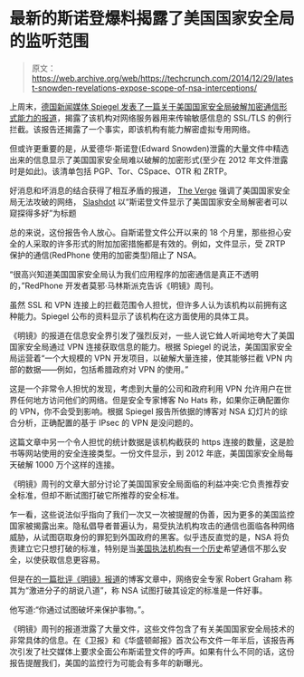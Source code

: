 # 最新的斯诺登爆料揭露了美国国家安全局的监听范围 

> 原文：<https://web.archive.org/web/https://techcrunch.com/2014/12/29/latest-snowden-revelations-expose-scope-of-nsa-interceptions/>

上周末，[德国新闻媒体 Spiegel 发表了一篇关于美国国家安全局破解加密通信形式能力的报道](https://web.archive.org/web/20221207050211/http://www.spiegel.de/international/germany/inside-the-nsa-s-war-on-internet-security-a-1010361.html)，揭露了该机构对网络服务器用来传输敏感信息的 SSL/TLS 的例行拦截。该报告还揭露了一个事实，即该机构有能力解密虚拟专用网络。

但或许更重要的是，从爱德华·斯诺登(Edward Snowden)泄露的大量文件中精选出来的信息显示了美国国家安全局难以破解的加密形式(至少在 2012 年文件泄露时是如此)。该清单包括 PGP、Tor、CSpace、OTR 和 ZRTP。

好消息和坏消息的结合获得了相互矛盾的报道， [The Verge](https://web.archive.org/web/20221207050211/http://www.theverge.com/2014/12/28/7458159/encryption-standards-the-nsa-cant-crack-pgp-tor-otr-snowden) 强调了美国国家安全局无法攻破的网络， [Slashdot](https://web.archive.org/web/20221207050211/http://yro.slashdot.org/story/14/12/28/2054228/snowden-documents-show-how-well-nsa-codebreakers-can-pry) 以“斯诺登文件显示了美国国家安全局解密者可以窥探得多好”为标题

总的来说，这份报告令人放心。自斯诺登文件公开以来的 18 个月里，那些担心安全的人采取的许多形式的附加加密措施都是有效的。例如，文件显示，受 ZRTP 保护的通信(RedPhone 使用的加密类型)阻止了 NSA。

“很高兴知道美国国家安全局认为我们应用程序的加密通信是真正不透明的，”RedPhone 开发者莫邪·马林斯派克告诉《明镜》周刊。

虽然 SSL 和 VPN 连接上的拦截范围令人担忧，但许多人认为该机构以前拥有这种能力。Spiegel 公布的资料显示了该机构在这方面使用的具体工具。

《明镜》的报道在信息安全界引发了强烈反对，一些人说它耸人听闻地夸大了美国国家安全局通过 VPN 连接获取信息的能力。根据 Spiegel 的说法，美国国家安全局运营着“一个大规模的 VPN 开发项目，以破解大量连接，使其能够拦截 VPN 内部的数据——例如，包括希腊政府对 VPN 的使用。”

这是一个非常令人担忧的发现，考虑到大量的公司和政府利用 VPN 允许用户在世界任何地方访问他们的网络。但是安全专家博客 No Hats 称，如果你正确配置你的 VPN，你不会受到影响。根据 Spiegel 报告所依据的博客对 NSA 幻灯片的综合分析，正确配置的基于 IPsec 的 VPN 是没问题的。

这篇文章中另一个令人担忧的统计数据是该机构截获的 https 连接的数量，这是脸书等网站使用的安全连接类型。一份文件显示，到 2012 年底，美国国家安全局每天破解 1000 万个这样的连接。

《明镜》周刊的文章大部分讨论了美国国家安全局面临的利益冲突:它负责推荐安全标准，但却不断试图打破它所推荐的安全标准。

乍一看，这些说法似乎指向了我们一次又一次被提醒的伪善，因为更多的美国监控国家被揭露出来。隐私倡导者普遍认为，易受执法机构攻击的通信也面临各种网络威胁，从试图窃取身份的罪犯到外国政府的黑客。似乎违反直觉的是，NSA 将负责建立它只想打破的标准，特别是当[美国执法机构有一个历史](https://web.archive.org/web/20221207050211/http://www.wsj.com/articles/fbi-chief-warns-phone-encryption-may-have-gone-too-far-1413489352)希望通信不那么安全，以使获取信息更容易。

但是在[的一篇批评《明镜》报道](https://web.archive.org/web/20221207050211/http://blog.erratasec.com/2014/12/that-spiegel-nsa-story-is-nonsense.html#.VKGFRMACw)的博客文章中，网络安全专家 Robert Graham 称其为“激进分子的胡说八道”，称 NSA 试图打破其设定的标准是一件好事。

他写道:“你通过试图破坏来保护事物。”。

《明镜》周刊的报道泄露了大量文件，这些文件包含了有关美国国家安全局技术的非常具体的信息。在《卫报》和《华盛顿邮报》首次公布文件一年半后，该报告再次引发了社交媒体上要求全面公布斯诺登文件的呼声。如果有什么不同的话，这份报告提醒我们，美国的监控行为可能会有多年的新曝光。